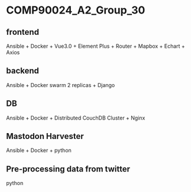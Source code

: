 # COMP90024_A2_Group_30
## frontend
Ansible + Docker + Vue3.0 + Element Plus + Router + Mapbox + Echart + Axios

## backend
Ansible + Docker swarm 2 replicas + Django

## DB
Ansible + Docker + Distributed CouchDB Cluster + Nginx

## Mastodon Harvester
Ansible + Docker + python

## Pre-processing data from twitter
python
